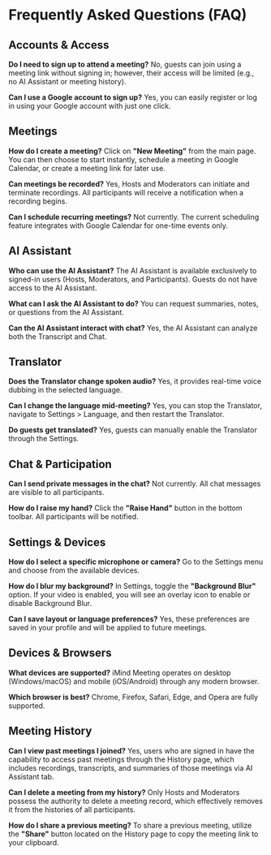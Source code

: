 # Frequently Asked Questions (FAQ)

## Accounts & Access

**Do I need to sign up to attend a meeting?**
No, guests can join using a meeting link without signing in; however, their access will be limited (e.g., no AI Assistant or meeting history).

**Can I use a Google account to sign up?**
Yes, you can easily register or log in using your Google account with just one click.

## Meetings

**How do I create a meeting?**
Click on **"New Meeting"** from the main page. You can then choose to start instantly, schedule a meeting in Google Calendar, or create a meeting link for later use.

**Can meetings be recorded?**
Yes, Hosts and Moderators can initiate and terminate recordings. All participants will receive a notification when a recording begins.

**Can I schedule recurring meetings?**
Not currently. The current scheduling feature integrates with Google Calendar for one-time events only.

## AI Assistant

**Who can use the AI Assistant?**
The AI Assistant is available exclusively to signed-in users (Hosts, Moderators, and Participants). Guests do not have access to the AI Assistant.

**What can I ask the AI Assistant to do?**
You can request summaries, notes, or questions from the AI Assistant.

**Can the AI Assistant interact with chat?**
Yes, the AI Assistant can analyze both the Transcript and Chat.

## Translator

**Does the Translator change spoken audio?**
Yes, it provides real-time voice dubbing in the selected language.

**Can I change the language mid-meeting?**
Yes, you can stop the Translator, navigate to Settings > Language, and then restart the Translator.

**Do guests get translated?**
Yes, guests can manually enable the Translator through the Settings.

## Chat & Participation

**Can I send private messages in the chat?**
Not currently. All chat messages are visible to all participants.

**How do I raise my hand?**
Click the **"Raise Hand"** button in the bottom toolbar. All participants will be notified.

## Settings & Devices

**How do I select a specific microphone or camera?**
Go to the Settings menu and choose from the available devices.

**How do I blur my background?**
In Settings, toggle the **"Background Blur"** option. If your video is enabled, you will see an overlay icon to enable or disable Background Blur.

**Can I save layout or language preferences?**
Yes, these preferences are saved in your profile and will be applied to future meetings.

## Devices & Browsers

**What devices are supported?**
iMind Meeting operates on desktop (Windows/macOS) and mobile (iOS/Android) through any modern browser.

**Which browser is best?**
Chrome, Firefox, Safari, Edge, and Opera are fully supported.

## Meeting History

**Can I view past meetings I joined?**
Yes, users who are signed in have the capability to access past meetings through the History page, which includes recordings, transcripts, and summaries of those meetings via AI Assistant tab.

**Can I delete a meeting from my history?**
Only Hosts and Moderators possess the authority to delete a meeting record, which effectively removes it from the histories of all participants.

**How do I share a previous meeting?**
To share a previous meeting, utilize the **"Share"** button located on the History page to copy the meeting link to your clipboard.
